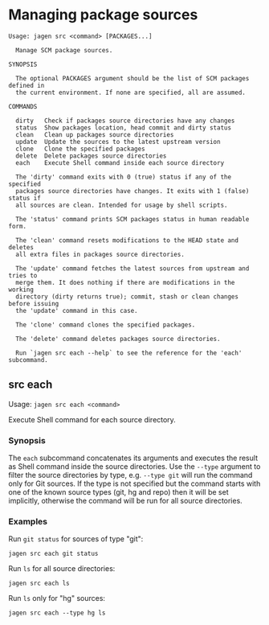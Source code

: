 # Managing package sources

```
Usage: jagen src <command> [PACKAGES...]

  Manage SCM package sources.

SYNOPSIS

  The optional PACKAGES argument should be the list of SCM packages defined in
  the current environment. If none are specified, all are assumed.

COMMANDS

  dirty   Check if packages source directories have any changes
  status  Show packages location, head commit and dirty status
  clean   Clean up packages source directories
  update  Update the sources to the latest upstream version
  clone   Clone the specified packages
  delete  Delete packages source directories
  each    Execute Shell command inside each source directory

  The 'dirty' command exits with 0 (true) status if any of the specified
  packages source directories have changes. It exits with 1 (false) status if
  all sources are clean. Intended for usage by shell scripts.

  The 'status' command prints SCM packages status in human readable form.

  The 'clean' command resets modifications to the HEAD state and deletes
  all extra files in packages source directories.

  The 'update' command fetches the latest sources from upstream and tries to
  merge them. It does nothing if there are modifications in the working
  directory (dirty returns true); commit, stash or clean changes before issuing
  the 'update' command in this case.

  The 'clone' command clones the specified packages.

  The 'delete' command deletes packages source directories.

  Run `jagen src each --help` to see the reference for the 'each' subcommand.
```

## src each

Usage: `jagen src each <command>`

Execute Shell command for each source directory.

### Synopsis

The `each` subcommand concatenates its arguments and executes the result as
Shell command inside the source directories. Use the `--type` argument to
filter the source directories by type, e.g. `--type git` will run the command
only for Git sources. If the type is not specified but the command starts
with one of the known source types (git, hg and repo) then it will be set
implicitly, otherwise the command will be run for all source directories.

### Examples

  Run `git status` for sources of type "git":

    jagen src each git status

  Run `ls` for all source directories:

    jagen src each ls

  Run `ls` only for "hg" sources:

    jagen src each --type hg ls
